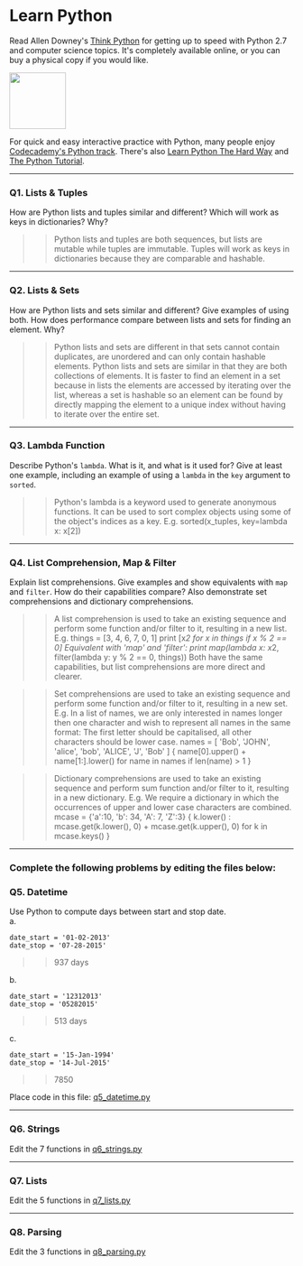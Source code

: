 # Learn Python

Read Allen Downey's [Think Python](http://www.greenteapress.com/thinkpython/) for getting up to speed with Python 2.7 and computer science topics. It's completely available online, or you can buy a physical copy if you would like.

<a href="http://www.greenteapress.com/thinkpython/"><img src="img/think_python.png" style="width: 100px;" target="_blank"></a>

For quick and easy interactive practice with Python, many people enjoy [Codecademy's Python track](http://www.codecademy.com/en/tracks/python). There's also [Learn Python The Hard Way](http://learnpythonthehardway.org/book/) and [The Python Tutorial](https://docs.python.org/2/tutorial/).

---

### Q1. Lists &amp; Tuples

How are Python lists and tuples similar and different? Which will work as keys in dictionaries? Why?

>> Python lists and tuples are both sequences, but lists are mutable while tuples are immutable. Tuples will work as keys in dictionaries because they are comparable and hashable.

---

### Q2. Lists &amp; Sets

How are Python lists and sets similar and different? Give examples of using both. How does performance compare between lists and sets for finding an element. Why?

>> Python lists and sets are different in that sets cannot contain duplicates, are unordered and can only contain hashable elements. Python lists and sets are similar in that they are both collections of elements. It is faster to find an element in a set because in lists the elements are accessed by iterating over the list, whereas a set is hashable so an element can be found by directly mapping the element to a unique index without having to iterate over the entire set.

---

### Q3. Lambda Function

Describe Python's `lambda`. What is it, and what is it used for? Give at least one example, including an example of using a `lambda` in the `key` argument to `sorted`.

>> Python's lambda is a keyword used to generate anonymous functions. It can be used to sort complex objects using some of the object's indices as a key. E.g. sorted(x_tuples, key=lambda x: x[2])

---

### Q4. List Comprehension, Map &amp; Filter

Explain list comprehensions. Give examples and show equivalents with `map` and `filter`. How do their capabilities compare? Also demonstrate set comprehensions and dictionary comprehensions.

>> A list comprehension is used to take an existing sequence and perform some function and/or filter to it, resulting in a new list. 
>> E.g. things = [3, 4, 6, 7, 0, 1]
>> print [x*2 for x in things if x % 2 == 0]
>> Equivalent with 'map' and 'filter':
>> print map(lambda x: x*2, filter(lambda y: y % 2 == 0, things))
>> Both have the same capabilities, but list comprehensions are more direct and clearer.

>> Set comprehensions are used to take an existing sequence and perform some function and/or filter to it, resulting in a new set. 
>> E.g. In a list of names, we are only interested in names longer then one character and wish to represent all names in the same format: The first letter should be capitalised, all other characters should be lower case.
>> names = [ 'Bob', 'JOHN', 'alice', 'bob', 'ALICE', 'J', 'Bob' ]
>> { name[0].upper() + name[1:].lower() for name in names if len(name) > 1 }

>> Dictionary comprehensions are used to take an existing sequence and perform sum function and/or filter to it, resulting in a new dictionary.
>> E.g. We require a dictionary in which the occurrences of upper and lower case characters are combined.
>> mcase = {'a':10, 'b': 34, 'A': 7, 'Z':3}
>> { k.lower() : mcase.get(k.lower(), 0) + mcase.get(k.upper(), 0) for k in mcase.keys() }

---

### Complete the following problems by editing the files below:

### Q5. Datetime
Use Python to compute days between start and stop date.   
a.  

```
date_start = '01-02-2013'    
date_stop = '07-28-2015'
```

>> 937 days

b.  
```
date_start = '12312013'  
date_stop = '05282015'  
```

>> 513 days

c.  
```
date_start = '15-Jan-1994'      
date_stop = '14-Jul-2015'  
```

>> 7850

Place code in this file: [q5_datetime.py](python/q5_datetime.py)

---

### Q6. Strings
Edit the 7 functions in [q6_strings.py](python/q6_strings.py)

---

### Q7. Lists
Edit the 5 functions in [q7_lists.py](python/q7_lists.py)

---

### Q8. Parsing
Edit the 3 functions in [q8_parsing.py](python/q8_parsing.py)





